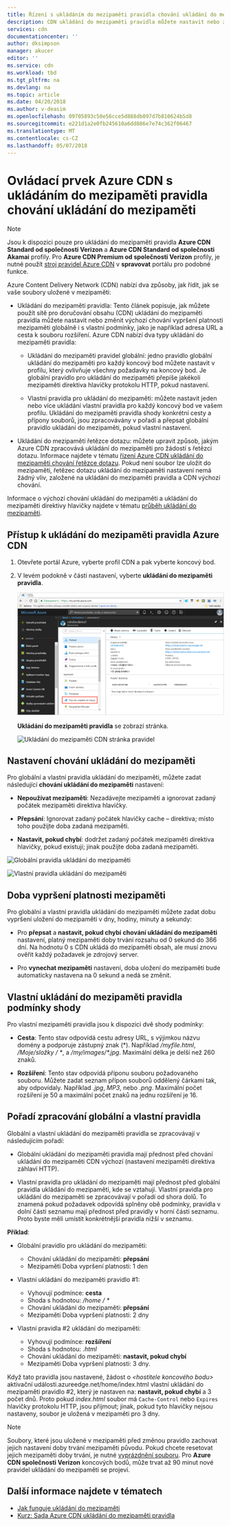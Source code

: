 ```yaml
---
title: Řízení s ukládáním do mezipaměti pravidla chování ukládání do mezipaměti Azure CDN | Microsoft Docs
description: CDN ukládání do mezipaměti pravidla můžete nastavit nebo změnit výchozí chování vypršení platnosti mezipaměti globálně i s podmínkami, jako je například adresa URL a cesta k souboru rozšíření.
services: cdn
documentationcenter: ''
author: dksimpson
manager: akucer
editor: ''
ms.service: cdn
ms.workload: tbd
ms.tgt_pltfrm: na
ms.devlang: na
ms.topic: article
ms.date: 04/20/2018
ms.author: v-deasim
ms.openlocfilehash: 09705893c50e56cce5d888db097d7b810624b5d8
ms.sourcegitcommit: e221d1a2e0fb245610a6dd886e7e74c362f06467
ms.translationtype: MT
ms.contentlocale: cs-CZ
ms.lasthandoff: 05/07/2018
---
```

# <a name="control-azure-cdn-caching-behavior-with-caching-rules"></a>Ovládací prvek Azure CDN s ukládáním do mezipaměti pravidla chování ukládání do mezipaměti

> [!NOTE] 
> Jsou k dispozici pouze pro ukládání do mezipaměti pravidla **Azure CDN Standard od společnosti Verizon** a **Azure CDN Standard od společnosti Akamai** profily. Pro **Azure CDN Premium od společnosti Verizon** profily, je nutné použít [stroj pravidel Azure CDN](cdn-rules-engine.md) v **spravovat** portálu pro podobné funkce.
 
Azure Content Delivery Network (CDN) nabízí dva způsoby, jak řídit, jak se vaše soubory uložené v mezipaměti: 

- Ukládání do mezipaměti pravidla: Tento článek popisuje, jak můžete použít sítě pro doručování obsahu (CDN) ukládání do mezipaměti pravidla můžete nastavit nebo změnit výchozí chování vypršení platnosti mezipaměti globálně i s vlastní podmínky, jako je například adresa URL a cesta k souboru rozšíření. Azure CDN nabízí dva typy ukládání do mezipaměti pravidla:

   - Ukládání do mezipaměti pravidel globální: jedno pravidlo globální ukládání do mezipaměti pro každý koncový bod můžete nastavit v profilu, který ovlivňuje všechny požadavky na koncový bod. Je globální pravidlo pro ukládání do mezipaměti přepíše jakékoli mezipaměti direktiva hlavičky protokolu HTTP, pokud nastavení.

   - Vlastní pravidla pro ukládání do mezipaměti: můžete nastavit jeden nebo více ukládání vlastní pravidla pro každý koncový bod ve vašem profilu. Ukládání do mezipaměti pravidla shody konkrétní cesty a přípony souborů, jsou zpracovávány v pořadí a přepsat globální pravidlo ukládání do mezipaměti, pokud vlastní nastavení. 

- Ukládání do mezipaměti řetězce dotazu: můžete upravit způsob, jakým Azure CDN zpracovává ukládání do mezipaměti pro žádostí s řetězci dotazu. Informace najdete v tématu [řízení Azure CDN ukládání do mezipaměti chování řetězce dotazu](cdn-query-string.md). Pokud není soubor lze uložit do mezipaměti, řetězec dotazu ukládání do mezipaměti nastavení nemá žádný vliv, založené na ukládání do mezipaměti pravidla a CDN výchozí chování.

Informace o výchozí chování ukládání do mezipaměti a ukládání do mezipaměti direktivy hlavičky najdete v tématu [průběh ukládání do mezipaměti](cdn-how-caching-works.md). 


## <a name="accessing-azure-cdn-caching-rules"></a>Přístup k ukládání do mezipaměti pravidla Azure CDN

1. Otevřete portál Azure, vyberte profil CDN a pak vyberte koncový bod.

2. V levém podokně v části nastavení, vyberte **ukládání do mezipaměti pravidla**.

   ![Ukládání do mezipaměti CDN tlačítko pravidla](./media/cdn-caching-rules/cdn-caching-rules-btn.png)

   **Ukládání do mezipaměti pravidla** se zobrazí stránka.

   ![Ukládání do mezipaměti CDN stránka pravidel](./media/cdn-caching-rules/cdn-caching-rules-page.png)


## <a name="caching-behavior-settings"></a>Nastavení chování ukládání do mezipaměti
Pro globální a vlastní pravidla ukládání do mezipaměti, můžete zadat následující **chování ukládání do mezipaměti** nastavení:

- **Nepoužívat mezipaměti**: Nezadávejte mezipaměti a ignorovat zadaný počátek mezipaměti direktiva hlavičky.

- **Přepsání**: Ignorovat zadaný počátek hlavičky cache – direktiva; místo toho použijte doba zadaná mezipaměti.

- **Nastavit, pokud chybí**: dodržet zadaný počátek mezipaměti direktiva hlavičky, pokud existují; jinak použijte doba zadaná mezipaměti.

![Globální pravidla ukládání do mezipaměti](./media/cdn-caching-rules/cdn-global-caching-rules.png)

![Vlastní pravidla ukládání do mezipaměti](./media/cdn-caching-rules/cdn-custom-caching-rules.png)

## <a name="cache-expiration-duration"></a>Doba vypršení platnosti mezipaměti
Pro globální a vlastní pravidla ukládání do mezipaměti můžete zadat dobu vypršení uložení do mezipaměti v dny, hodiny, minuty a sekundy:

- Pro **přepsat** a **nastavit, pokud chybí** **chování ukládání do mezipaměti** nastavení, platný mezipaměti doby trvání rozsahu od 0 sekund do 366 dní. Na hodnotu 0 s CDN ukládá do mezipaměti obsah, ale musí znovu ověřit každý požadavek je zdrojový server.

- Pro **vynechat mezipaměti** nastavení, doba uložení do mezipaměti bude automaticky nastavena na 0 sekund a nedá se změnit.

## <a name="custom-caching-rules-match-conditions"></a>Vlastní ukládání do mezipaměti pravidla podmínky shody

Pro vlastní mezipaměti pravidla jsou k dispozici dvě shody podmínky:
 
- **Cesta**: Tento stav odpovídá cestu adresy URL, s výjimkou názvu domény a podporuje zástupný znak (\*). Například _/myfile.html_, _/Moje/složky / *_, a _/my/images/*.jpg_. Maximální délka je delší než 260 znaků.

- **Rozšíření**: Tento stav odpovídá příponu souboru požadovaného souboru. Můžete zadat seznam přípon souborů oddělený čárkami tak, aby odpovídaly. Například _.jpg_, _MP3_, nebo _.png_. Maximální počet rozšíření je 50 a maximální počet znaků na jednu rozšíření je 16. 

## <a name="global-and-custom-rule-processing-order"></a>Pořadí zpracování globální a vlastní pravidla
Globální a vlastní ukládání do mezipaměti pravidla se zpracovávají v následujícím pořadí:

- Globální ukládání do mezipaměti pravidla mají přednost před chování ukládání do mezipaměti CDN výchozí (nastavení mezipaměti direktiva záhlaví HTTP). 

- Vlastní pravidla pro ukládání do mezipaměti mají přednost před globální pravidla ukládání do mezipaměti, kde se vztahují. Vlastní pravidla pro ukládání do mezipaměti se zpracovávají v pořadí od shora dolů. To znamená pokud požadavek odpovídá splněny obě podmínky, pravidla v dolní části seznamu mají přednost před pravidly v horní části seznamu. Proto byste měli umístit konkrétnější pravidla nižší v seznamu.

**Příklad**:
- Globální pravidlo pro ukládání do mezipaměti: 
   - Chování ukládání do mezipaměti: **přepsání**
   - Mezipaměti Doba vypršení platnosti: 1 den

- Vlastní ukládání do mezipaměti pravidlo #1:
   - Vyhovují podmínce: **cesta**
   - Shoda s hodnotou:   _/home / *_
   - Chování ukládání do mezipaměti: **přepsání**
   - Mezipaměti Doba vypršení platnosti: 2 dny

- Vlastní pravidla #2 ukládání do mezipaměti:
   - Vyhovují podmínce: **rozšíření**
   - Shoda s hodnotou: _.html_
   - Chování ukládání do mezipaměti: **nastavit, pokud chybí**
   - Mezipaměti Doba vypršení platnosti: 3 dny.

Když tato pravidla jsou nastavené, žádost o  _&lt;hostitele koncového bodu&gt;_ aktivační události.azureedge.net/home/index.html vlastní ukládání do mezipaměti pravidlo #2, který je nastaven na: **nastavit, pokud chybí** a 3 počet dnů. Proto pokud *index.html* soubor má `Cache-Control` nebo `Expires` hlavičky protokolu HTTP, jsou přijmout; jinak, pokud tyto hlavičky nejsou nastaveny, soubor je uložená v mezipaměti pro 3 dny.

> [!NOTE] 
> Soubory, které jsou uložené v mezipaměti před změnou pravidlo zachovat jejich nastavení doby trvání mezipaměti původu. Pokud chcete resetovat jejich mezipaměti doby trvání, je nutné [vyprázdnění souboru](cdn-purge-endpoint.md). Pro **Azure CDN společnosti Verizon** koncových bodů, může trvat až 90 minut nové pravidel ukládání do mezipaměti se projeví.

## <a name="see-also"></a>Další informace najdete v tématech

- [Jak funguje ukládání do mezipaměti](cdn-how-caching-works.md)
- [Kurz: Sada Azure CDN ukládání do mezipaměti pravidla](cdn-caching-rules-tutorial.md)
